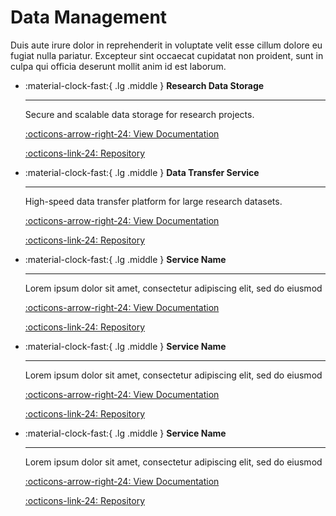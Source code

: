 # Data Management
 Duis aute irure dolor in reprehenderit in voluptate velit esse cillum dolore eu fugiat nulla pariatur. Excepteur sint occaecat cupidatat non proident, sunt in culpa qui officia deserunt mollit anim id est laborum.
 
<div class="grid cards" markdown>

-   :material-clock-fast:{ .lg .middle } __Research Data Storage__


    ---

    Secure and scalable data storage for research projects.

    [:octicons-arrow-right-24: View Documentation](service_1.md)
              
    [:octicons-link-24: Repository](https://github.com/org/service_1)

-   :material-clock-fast:{ .lg .middle } __Data Transfer Service__

    ---

    High-speed data transfer platform for large research datasets.

    [:octicons-arrow-right-24: View Documentation](service_1.md)
              
    [:octicons-link-24: Repository](https://github.com/org/service_1)

-   :material-clock-fast:{ .lg .middle } __Service Name__

    ---

    Lorem ipsum dolor sit amet, consectetur adipiscing elit, sed do eiusmod

    [:octicons-arrow-right-24: View Documentation](service_1.md)
              
    [:octicons-link-24: Repository](https://github.com/org/service_1)

-   :material-clock-fast:{ .lg .middle } __Service Name__

    ---

    Lorem ipsum dolor sit amet, consectetur adipiscing elit, sed do eiusmod

    [:octicons-arrow-right-24: View Documentation](service_1.md)
              
    [:octicons-link-24: Repository](https://github.com/org/service_1)

-   :material-clock-fast:{ .lg .middle } __Service Name__

    ---

    Lorem ipsum dolor sit amet, consectetur adipiscing elit, sed do eiusmod

    [:octicons-arrow-right-24: View Documentation](service_1.md)
              
    [:octicons-link-24: Repository](https://github.com/org/service_1)
</div>
